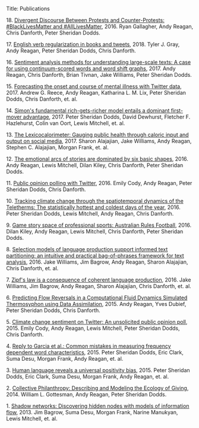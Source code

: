 Title: Publications

<div>

<p>18. <a href="http://arxiv.org/abs/1606.06820">Divergent Discourse Between Protests and Counter-Protests: #BlackLivesMatter and #AllLivesMatter</a>, 2016. Ryan Gallagher, Andy Reagan, Chris Danforth, Peter Sheridan Dodds.</p>

<p>17. <a href=""> English verb regularization in books and tweets</a>, 2018. Tyler J. Gray, Andy Reagan, Peter Sheridan Dodds, Chris Danforth.</p>

<p>16. <a href="http://arxiv.org/abs/1512.00531">Sentiment analysis methods for understanding large-scale texts: A case for using continuum-scored words and word shift graphs</a>, 2017. Andy Reagan, Chris Danforth, Brian Tivnan, Jake Williams, Peter Sheridan Dodds.</p>

<p>15. <a href="http://arxiv.org/pdf/1608.07740.pdf">Forecasting the onset and course of mental illness with Twitter data</a>, 2017. Andrew G. Reece, Andy Reagan, Katharina L. M. Lix, Peter Sheridan Dodds, Chris Danforth, et. al.</p>

<p>14. <a href="https://arxiv.org/pdf/1608.06313.pdf">Simon's fundamental rich-gets-richer model entails a dominant first-mover advantage</a>, 2017. Peter Sheridan Dodds, David Dewhurst, Fletcher F. Hazlehurst, Colin van Oort, Lewis Mitchell, et. al.</p>

<p>13. <a href="http://journals.plos.org/plosone/article?id=10.1371/journal.pone.0168893">The Lexicocalorimeter: Gauging public health through caloric input and output on social media</a>, 2017. Sharon Alajajian, Jake Williams, Andy Reagan, Stephen C. Alajajian, Morgan Frank, et. al.</p>

<p>12. <a href="http://link.springer.com/article/10.1140/epjds/s13688-016-0093-1">The emotional arcs of stories are dominated by six basic shapes</a>, 2016. Andy Reagan, Lewis Mitchell, Dilan Kiley, Chris Danforth, Peter Sheridan Dodds.</p>

<p>11. <a href="https://arxiv.org/pdf/1608.02024.pdf">Public opinion polling with Twitter</a>, 2016. Emily Cody, Andy Reagan, Peter Sheridan Dodds, Chris Danforth.</p>

<p>10. <a href="http://dx.doi.org/10.1371/journal.pone.0154184">Tracking climate change through the spatiotemporal dynamics of the Teletherms: The statistically hottest and coldest days of the year</a>, 2016. Peter Sheridan Dodds, Lewis Mitchell, Andy Reagan, Chris Danforth.</p>

<p>9. <a href="http://arxiv.org/abs/1507.03886">Game story space of professional sports: Australian Rules Football</a>, 2016. Dilan Kiley, Andy Reagan, Lewis Mitchell, Chris Danforth, Peter Sheridan Dodds.</p>

<p>8. <a href="http://arxiv.org/abs/1601.07969">Selection models of language production support informed text partitioning: an intuitive and practical bag-of-phrases framework for text analysis</a>, 2016. Jake Williams, Jim Bagrow, Andy Reagan, Sharon Alajajian, Chris Danforth, et. al.</p>

<p>7. <a href="https://arxiv.org/pdf/1601.07969.pdf">Zipf's law is a consequence of coherent language production</a>, 2016. Jake Williams, Jim Bagrow, Andy Reagan, Sharon Alajajian, Chris Danforth, et. al.</p>

<p>6. <a href="http://arxiv.org/abs/1510.03389">Predicting Flow Reversals in a Computational Fluid Dynamics Simulated Thermosyphon using Data Assimilation</a>, 2015. Andy Reagan, Yves Dubief, Peter Sheridan Dodds, Chris Danforth.</p>

<p>5. <a href="http://journals.plos.org/plosone/article?id=10.1371/journal.pone.0136092">Climate change sentiment on Twitter: An unsolicited public opinion poll</a>, 2015. Emily Cody, Andy Reagan, Lewis Mitchell, Peter Sheridan Dodds, Chris Danforth.</p>

<p>4. <a href="http://www.pnas.org/content/early/2015/05/20/1505647112.extract">Reply to Garcia et al.: Common mistakes in measuring frequency dependent word characteristics</a>, 2015. Peter Sheridan Dodds, Eric Clark, Suma Desu, Morgan Frank, Andy Reagan, et. al.</p>

<p>3. <a href="http://www.pnas.org/content/early/2015/02/04/1411678112">Human language reveals a universal positivity bias</a>, 2015. Peter Sheridan Dodds, Eric Clark, Suma Desu, Morgan Frank, Andy Reagan, et. al.</p>

<p>2. <a href="http://arxiv.org/abs/1307.2278">Collective Philanthropy: Describing and Modeling the Ecology of Giving</a>, 2014. William L. Gottesman, Andy Reagan, Peter Sheridan Dodds.</p>

<p>1. <a href="http://arxiv.org/abs/1312.6122">Shadow networks: Discovering hidden nodes with models of information flow</a>, 2013. Jim Bagrow, Suma Desu, Morgan Frank, Narine Manukyan, Lewis Mitchell, et. al.</p>

</div>